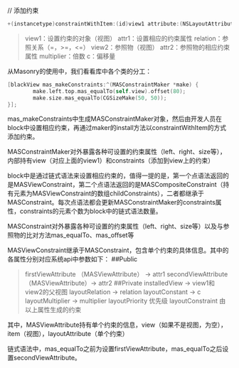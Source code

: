 // 添加约束
``` swift
+(instancetype)constraintWithItem:(id)view1 attribute:(NSLayoutAttribute)attr1 relatedBy:(NSLayoutRelation)relation toItem:(nullable id)view2 attribute:(NSLayoutAttribute)attr2 multiplier:(CGFloat)multiplier constant:(CGFloat)c;
```

>view1：设置约束的对象（视图）
>attr1：设置相应的约束属性
>relation：参照关系（=，>=，<=）
>view2：参照物（视图）
>attr2：参照物的相应约束属性
>multiplier：倍数
>c：偏移量

从Masonry的使用中，我们看看库中各个类的分工：
``` swift
[blackView mas_makeConstraints:^(MASConstraintMaker *make) {
        make.left.top.mas_equalTo(self.view).offset(80);
        make.size.mas_equalTo(CGSizeMake(50, 50));
}];
``` 
mas_makeConstraints中生成MASConstraintMaker对象，然后由开发人员在block中设置相应约束，再通过maker的install方法以constraintWithItem的方式添加约束。

MASConstraintMaker对外暴露各种可设置的约束属性（left、right、size等），内部持有view（对应上面的view1）和constraints（添加到view上的约束）

block中是通过链式语法来设置相应约束的，值得一提的是，第一个点语法返回的是MASViewConstraint，第二个点语法返回的是MASCompositeConstraint（持有元素为MASViewConstraint的数组childConstraints），二者都继承于MASConstraint。每次点语法都会更新MASConstraintMaker的constraints属性，constraints的元素个数为block中的链式语法数量。

MASConstraint对外暴露各种可设置的约束属性（left、right、size等）以及与参照物的比对方法mas_equalTo、mas_offset等

MASViewConstraint继承于MASConstraint，包含单个约束的具体信息。其中的各属性分别对应系统api中参数如下：
##Public
>firstViewAttribute （MASViewAttribute） -> attr1
>secondViewAttribute （MASViewAttribute）-> attr2
##Private
>installedView -> view1和view2的父视图
>layoutRelation -> relation
>layoutConstant -> c
>layoutMultiplier -> multiplier
>layoutPriority 优先级
>layoutConstraint 由以上属性生成的约束

其中，MASViewAttribute持有单个约束的信息，view（如果不是视图，为空），item（视图），layoutAttribute（单个约束）

链式语法中，mas_equalTo之前为设置firstViewAttribute，mas_equalTo之后设置secondViewAttribute。


